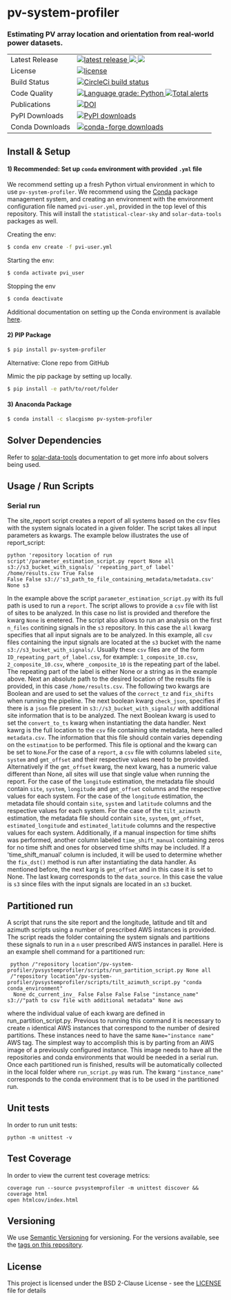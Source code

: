 # pv-system-profiler
### Estimating PV array location and orientation from real-world power datasets.

<table>
<tr>
  <td>Latest Release</td>
  <td>
    <a href="https://pypi.org/project/pv-system-profiler/">
        <img src="https://img.shields.io/pypi/v/pv-system-profiler.svg" alt="latest release" />
    </a>
    <a href="https://anaconda.org/slacgismo/pv-system-profiler">
        <img src="https://anaconda.org/slacgismo/pv-system-profiler/badges/version.svg" />
    </a>
    <a href="https://anaconda.org/slacgismo/pv-system-profiler">
        <img src="https://anaconda.org/slacgismo/pv-system-profiler/badges/latest_release_date.svg" />
    </a>
</tr>
<tr>
  <td>License</td>
  <td>
    <a href="https://github.com/slacgismo/pv-system-profiler/blob/master/LICENSE">
        <img src="https://img.shields.io/pypi/l/pv-system-profiler.svg" alt="license" />
    </a>
</td>
</tr>
<tr>
  <td>Build Status</td>
  <td>
    <a href="https://app.circleci.com/pipelines/github/slacgismo/pv-system-profiler">
        <img src="https://circleci.com/gh/slacgismo/pv-system-profiler.svg?style=svg" alt="CircleCi build status" />
    </a>
  </td>
</tr>
<tr>
    <td>Code Quality</td>
    <td>
        <a href="https://lgtm.com/projects/g/slacgismo/pv-system-profiler/context:python">
            <img alt="Language grade: Python" src="https://img.shields.io/lgtm/grade/python/g/slacgismo/pv-system-profiler.svg?logo=lgtm&logoWidth=18"/>
        </a>
        <a href="https://lgtm.com/projects/g/slacgismo/pv-system-profiler/alerts/">
            <img alt="Total alerts" src="https://img.shields.io/lgtm/alerts/g/slacgismo/pv-system-profiler.svg?logo=lgtm&logoWidth=18"/>
        </a>
    </td>
</tr>
<tr>
    <td>Publications</td>
    <td>
      <a href="https://zenodo.org/badge/latestdoi/183074637">
        <img src="https://zenodo.org/badge/183074637.svg" alt="DOI">
      </a>
    </td>
</tr>
<tr>
    <td>PyPI Downloads</td>
    <td>
        <a href="https://pepy.tech/project/pv-system-profiler">
            <img src="https://img.shields.io/pypi/dm/pv-system-profiler" alt="PyPI downloads" />
        </a>
    </td>
</tr>
<tr>
    <td>Conda Downloads</td>
    <td>
        <a href="https://anaconda.org/slacgismo/pv-system-profiler">
            <img src="https://anaconda.org/slacgismo/pv-system-profiler/badges/downloads.svg" alt="conda-forge downloads" />
        </a>
    </td>
</tr>
</table>

## Install & Setup

#### 1) Recommended: Set up `conda` environment with provided `.yml` file

We recommend setting up a fresh Python virtual environment in which to use `pv-system-profiler`. We recommend using the [Conda](https://docs.conda.io/projects/conda/en/latest/index.html) package management system, and creating an environment with the environment configuration file named `pvi-user.yml`, provided in the top level of this repository. This will install the `statistical-clear-sky` and `solar-data-tools` packages as well.

Creating the env:

```bash
$ conda env create -f pvi-user.yml
```

Starting the env:

```bash
$ conda activate pvi_user
```

Stopping the env

```bash
$ conda deactivate
```

Additional documentation on setting up the Conda environment is available [here](https://github.com/slacgismo/pvinsight-onboarding/blob/main/README.md).


#### 2) PIP Package

```sh
$ pip install pv-system-profiler
```

Alternative: Clone repo from GitHub

Mimic the pip package by setting up locally.

```bash
$ pip install -e path/to/root/folder
```

#### 3) Anaconda Package

```sh
$ conda install -c slacgismo pv-system-profiler
```

## Solver Dependencies

Refer to [solar-data-tools](https://github.com/slacgismo/solar-data-tools) documentation to get more info about solvers being used.

## Usage / Run Scripts
### Serial run
The site_report script creates a report of all systems based on the csv files with the system signals located in a given folder.
The script takes all input parameters as kwargs. The example below illustrates the use of report_script:
```shell
python 'repository location of run script'/parameter_estimation_script.py report None all 
s3://s3_bucket_with_signals/ 'repeating_part_of label' /home/results.csv True False 
False False s3://'s3_path_to_file_containing_metadata/metadata.csv' None s3
```
In the example above the script `parameter_estimation_script.py` with its full path is used to run a
`report`. The script allows to provide a `csv` file with list of sites to be analyzed. In this case no list is provided 
and therefore the kwarg `None` is enetered. The script also allows to run an analysis on the first `n_files` contining 
signals in the `s3` repository. In this case the `all` kwarg specifies that all input signals are to be analyzed. In 
this example, all `csv` files containing the input signals are located at the `s3` bucket with the name 
`s3://s3_bucket_with_signals/`. Usually these `csv` files are of the form `ID_repeating_part_of_label.csv`, for example:
`1_composite_10.csv`, `2_composite_10.csv`, where `_composite_10` is the repeating part of the label. The repeating part 
of the label is either None or a string as in the example above. Next an absolute path to the desired location of the 
results file is provided, in this case `/home/results.csv`. The following two kwargs are Boolean and are used to set the 
values of the `correct_tz` and `fix_shifts` when running the pipeline. The next boolean kwarg `check_json`, specifies if
there is a `json` file present in `s3://s3_bucket_with_signals/` with additional site information that is to be 
analyzed. The next Boolean kwarg is used to set the `convert_to_ts` kwarg when instantiating the data handler.
Next kawrg is the full location to the `csv` file containing site metadata, here called `metadata.csv`. The information 
that this file should contain varies depending on the `estimation` to be performed. This file is optional and the kwarg 
can be set to `None`.For the case of a `report`, a `csv` file with columns labeled `site`, `system` and `gmt_offset` and 
their respective values need to be provided. Alternatively if the `gmt_offset` kwarg, the next kwarg, has a numeric 
value different than None, all sites will use that single value when running the report. For the case of the `longitude` 
estimation, the metadata file should contain `site`, `system`, `longitude` and `gmt_offset` columns and the respective
values for each system. For the case of the `longitude` estimation, the metadata file should contain `site`, `system` 
and `latitude` columns and the respective values for each system. For the case of the `tilt_azimuth` estimation, the 
metadata file should contain `site`, `system`, `gmt_offset`, `estimated_longitude` and `estimated_latitude` columns and 
the respective values for each system. Additionally, if a manual inspection for time shifts was performed, another 
column labeled `time_shift_manual` containing zeros for no time shift and ones for observed time shifts may be included. 
If a 'time_shift_manual' column is included, it will be used to determine whether the `fix_dst()` method is run after 
instantiating the data handler. As mentioned before, the next karg is `gmt_offset` and in this case it is set to None. 
The last kwarg corresponds to the `data_source`. In this case the value is `s3` since files with the input signals are
located in an `s3` bucket.
 ## Partitioned run
A script that runs the site report and the longitude, latitude and tilt and azimuth scripts using a number of prescribed AWS
instances is provided. The script reads the folder containing the system signals and partitions these signals to run in
a `n` user prescribed AWS instances in parallel. Here is an example shell command for a partitioned run:
```shell
 python /"repository location"/pv-system-profiler/pvsystemprofiler/scripts/run_partition_script.py None all 
 /"repository location"/pv-system-profiler/pvsystemprofiler/scripts/tilt_azimuth_script.py "conda conda_environment"
  None dc_current_inv_ False False False False "instance_name" s3://"path to csv file with additional metadata" None aws
  ```
where the individual value of each kwarg are defined in run_partition_script.py. Previous to running this command it is
necessary to create `n` identical AWS instances that correspond to the number of desired partitions. These instances
need to have the same `Name="instance name"` AWS tag. The simplest way to accomplish this is by parting from an AWS 
image of a  previously configured instance. This image needs to have all the  repositories and conda environments that 
would be  needed in a serial run. Once each partitioned run is finished, results will be automatically collected in the 
local folder where `run_script.py` was run. The kwarg `"instance_name"` corresponds to the conda environment that is to
be used in the  partitioned run.
## Unit tests

In order to run unit tests:
```
python -m unittest -v
```

## Test Coverage

In order to view the current test coverage metrics:
```
coverage run --source pvsystemprofiler -m unittest discover && coverage html
open htmlcov/index.html
```

## Versioning

We use [Semantic Versioning](http://semver.org/) for versioning. For the versions available, see the [tags on this repository](https://github.com/slacgismo/pv-system-profiler/tags).

## License

This project is licensed under the BSD 2-Clause License - see the [LICENSE](LICENSE) file for details
